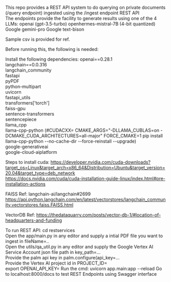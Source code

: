 This repo provides a REST API system to do querying on private documents (/query endpoint) ingested using the /ingest endpoint REST API <br>
The endpoints provide the facility to generate results using one of the 4 LLMs:
openai (gpt-3.5-turbo)
openhermes-mistral-7B (4-bit quantized)
Google gemini-pro
Google text-bison

Sample csv is provided for ref.

Before running this, the following is needed:

Install the following dependencies:
openai==0.28.1<br>
langchain==0.0.316<br>
langchain_community<br>
fastapi<br>
pyPDF<br>
python-multipart<br>
uvicorn<br>
fastapi_utils<br>
transformers['torch']<br>
faiss-gpu<br>
sentence-transformers<br>
sentencepiece<br>
llama_cpp<br>
llama-cpp-python (#CUDACXX= CMAKE_ARGS="-DLLAMA_CUBLAS=on -DCMAKE_CUDA_ARCHITECTURES=all-major" FORCE_CMAKE=1 pip install llama-cpp-python --no-cache-dir --force-reinstall --upgrade)<br>
google-generativeai<br>
google-cloud-aiplatform<br>

Steps to install cuda: https://developer.nvidia.com/cuda-downloads?target_os=Linux&target_arch=x86_64&Distribution=Ubuntu&target_version=20.04&target_type=deb_network <br>
https://docs.nvidia.com/cuda/cuda-installation-guide-linux/index.html#pre-installation-actions<br>

FAISS Ref: langchain-ai/langchain#2699 https://api.python.langchain.com/en/latest/vectorstores/langchain_community.vectorstores.faiss.FAISS.html<br>

VectorDB Ref: https://thedataquarry.com/posts/vector-db-1/#location-of-headquarters-and-funding<br>

To run REST API: cd restservices<br>
Open the app/main.py in any editor and supply a intial PDF file you want to ingest in fileName=..<br>
Open the utils/qa_util.py in any editor and supply the Google Vertex AI Service Account json file path in key_path=...<br>
Provide the palm api key in palm.configure(api_key=...<br>
Provide the Vertex AI project id in PROJECT_ID=<br>
export OPENAI_API_KEY=
Run the cmd:
uvicorn app.main:app --reload
Go to localhost:8000/docs to test REST Endpoints using Swagger interface
